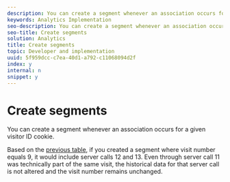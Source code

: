 ```yaml
---
description: You can create a segment whenever an association occurs for a given visitor ID cookie.
keywords: Analytics Implementation
seo-description: You can create a segment whenever an association occurs for a given visitor ID cookie.
seo-title: Create segments
solution: Analytics
title: Create segments
topic: Developer and implementation
uuid: 5f959dcc-c7ea-40d1-a792-c11068094d2f
index: y
internal: n
snippet: y
---
```


# Create segments

You can create a segment whenever an association occurs for a given visitor ID cookie.

Based on the [previous table](../../js-implementation/xdevice-visid/visit-example.md#concept_E3B32B8E539F4FDC8E3FA872328B87BA), if you created a segment where visit number equals 9, it would include server calls 12 and 13. Even through server call 11 was technically part of the same visit, the historical data for that server call is not altered and the visit number remains unchanged. 

